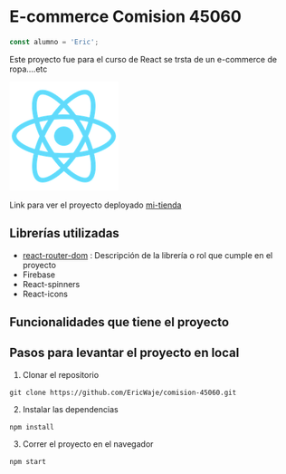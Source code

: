 # E-commerce Comision 45060

```javascript
const alumno = 'Eric';
```

Este proyecto fue para el curso de React se trsta de un e-commerce de ropa....etc

![](./public/logo192.png)

Link para ver el proyecto deployado
[mi-tienda](http://mi-tienda.netlify.com)

## Librerías utilizadas

-   [react-router-dom](https://reactrouter.com/en/main) : Descripción de la librería o rol que cumple en el proyecto
-   Firebase
-   React-spinners
-   React-icons

## Funcionalidades que tiene el proyecto

## Pasos para levantar el proyecto en local

1.  Clonar el repositorio

```
git clone https://github.com/EricWaje/comision-45060.git
```

2. Instalar las dependencias

```
npm install
```

3. Correr el proyecto en el navegador

```
npm start
```
